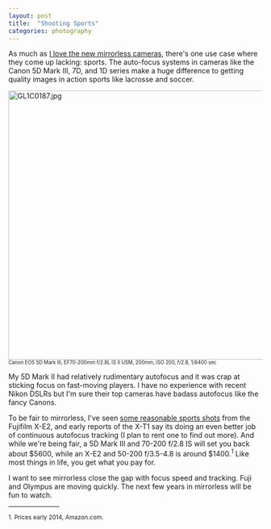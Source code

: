 ```yaml
---
layout: post
title:  "Shooting Sports"
categories: photography
---
```

As much as [I love the new mirrorless cameras](http://rpe.me), there's one use case where they come up lacking: sports. The auto-focus systems in cameras like the Canon 5D Mark III, 7D, and 1D series make a huge difference to getting quality images in action sports like lacrosse and soccer. 

<a href="http://www.flickr.com/photos/41695401@N00/13252835855/" title="GL1C0187.jpg by Rob Enns, on Flickr"><img src="http://farm4.staticflickr.com/3737/13252835855_1469b32794_c.jpg" width="800" height="534" alt="GL1C0187.jpg"></a>
<small><small>Canon EOS 5D Mark III, EF70-200mm f/2.8L IS II USM, 200mm, ISO 200, f/2.8, 1/6400 sec</small></small><br />

My 5D Mark II had relatively rudimentary autofocus and it was crap at sticking focus on fast-moving players. I have no experience with recent Nikon DSLRs but I'm sure their top cameras have badass autofocus like the fancy Canons.

To be fair to mirrorless, I've seen [some reasonable sports shots](http://confessionsxl.com/blog/first-impressions-of-the-fujifilm-x-e2/) from the Fujifilm X-E2, and early reports of the X-T1 say its doing an even better job of continuous autofocus tracking (I plan to rent one to find out more). And while we're being fair, a 5D Mark III and 70-200 f/2.8 IS will set you back about $5600, while an X-E2 and 50-200 f/3.5-4.8 is around $1400.<sup>1</sup> Like most things in life, you get what you pay for.

I want to see mirrorless close the gap with focus speed and tracking. Fuji and Olympus are moving quickly. The next few years in mirrorless will be fun to watch.

<hr width="20%" />

<small>
1. Prices early 2014, Amazon.com.
</small>